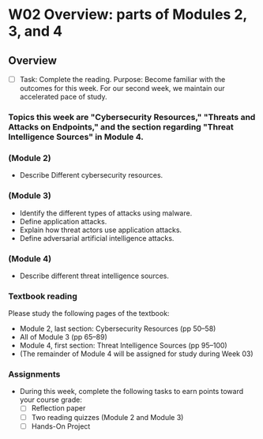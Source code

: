 # W02 Overview: parts of Modules 2, 3, and 4

## Overview
- [ ] Task: Complete the reading.
    Purpose: Become familiar with the outcomes for this week.
    For our second week, we maintain our accelerated pace of study.

### Topics this week are "Cybersecurity Resources," "Threats and Attacks on Endpoints," and the section regarding "Threat Intelligence Sources" in Module 4.

### (Module 2)
- Describe Different cybersecurity resources.
### (Module 3)
- Identify the different types of attacks using malware.
- Define application attacks.
- Explain how threat actors use application attacks.
- Define adversarial artificial intelligence attacks.
### (Module 4)
- Describe different threat intelligence sources.

### Textbook reading
Please study the following pages of the textbook:

- Module 2, last section: Cybersecurity Resources (pp 50–58)
- All of Module 3 (pp 65–89)
- Module 4, first section: Threat Intelligence Sources (pp 95–100)
- (The remainder of Module 4 will be assigned for study during Week 03)

### Assignments
- During this week, complete the following tasks to earn points toward your course grade:
    - [ ] Reflection paper
    - [ ] Two reading quizzes (Module 2 and Module 3)
    - [ ] Hands-On Project
